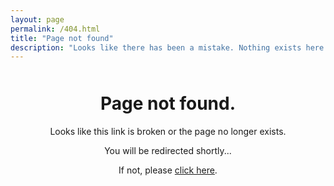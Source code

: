 ```yaml
---
layout: page
permalink: /404.html
title: "Page not found"
description: "Looks like there has been a mistake. Nothing exists here."
---
```


<div style="text-align: center; margin-top: 50px;">
  <h1>Page not found.</h1>
  <p>Looks like this link is broken or the page no longer exists.</p>
  <p>You will be redirected shortly...</p>
  <p>If not, please <a id="redirect-link" href="{{ '/' | relative_url }}">click here</a>.</p>
</div>

<script>
  document.addEventListener("DOMContentLoaded", function () {
    const referrer = document.referrer;
    const currentHost = window.location.origin;
    const fallbackUrl = "{{ '/' | absolute_url }}";
    const blogSitemapUrl = "{{ '/blog/' | absolute_url }}";

    // If the referrer is from your site and not empty
    if (referrer && referrer.startsWith(currentHost)) {
      document.getElementById('redirect-link').href = referrer;
      setTimeout(() => window.location.href = referrer, 3000);
    } else {
      document.getElementById('redirect-link').href = fallbackUrl;
      setTimeout(() => window.location.href = fallbackUrl, 3000);
    }
  });
</script>
